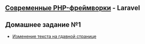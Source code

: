 ## [Современные PHP-фреймворки](#) - Laravel
## Домашнее задание №1
* [Изменение текста на гдавной странице](#)


